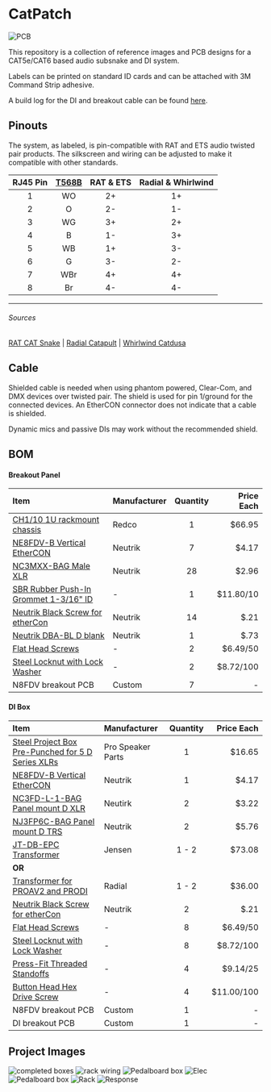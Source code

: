 # CatPatch
![PCB](doc/img/pcb.png)

This repository is a collection of reference images and PCB designs for a CAT5e/CAT6 based audio subsnake and DI system.

Labels can be printed on standard ID cards and can be attached with 3M Command Strip adhesive.

A build log for the DI and breakout cable can be found [here](https://imgur.com/a/OviKR).

## Pinouts
The system, as labeled, is pin-compatible with RAT and ETS audio twisted pair products.  The silkscreen and wiring can be adjusted to make it compatible with other standards.

| RJ45 Pin | [T568B](https://en.wikipedia.org/wiki/TIA/EIA-568#Wiring) | RAT & ETS | Radial & Whirlwind |
|:--------:|:---------------------------------------------------------:|:---------:|:------------------:|
|    1     |                            WO                             |    2+     |         1+         |
|    2     |                             O                             |    2-     |         1-         |
|    3     |                            WG                             |    3+     |         2+         |
|    4     |                             B                             |    1-     |         3+         |
|    5     |                            WB                             |    1+     |         3-         |
|    6     |                             G                             |    3-     |         2-         |
|    7     |                            WBr                            |    4+     |         4+         |
|    8     |                            Br                             |    4-     |         4-         |
---
###### Sources
[RAT CAT Snake](http://www.ratsoundsales.com/mm5/pdf/etherCON_wiring_diagram.pdf) | [Radial Catapult](http://www.radialeng.com/wp-content/uploads/2018/05/Catapult-userguide.pdf) | [Whirlwind Catdusa](http://whirlwindusa.com/media/uploads/catdusa_manual.pdf)

## Cable
Shielded cable is needed when using phantom powered, Clear-Com, and DMX devices over twisted pair.  The shield is used for pin 1/ground for the connected devices. An EtherCON connector does not indicate that a cable is shielded.

Dynamic mics and passive DIs may work without the recommended shield.

## BOM
#### Breakout Panel

| Item                                       | Manufacturer | Quantity | Price Each |
|:-------------------------------------------|:-------------|:--------:|-----------:|
| [CH1/10 1U rackmount chassis][1]           | Redco        |    1     |     $66.95 |
| [NE8FDV-B Vertical EtherCON][2]            | Neutrik      |    7     |      $4.17 |
| [NC3MXX-BAG Male XLR][3]                   | Neutrik      |    28    |      $2.96 |
| [SBR Rubber Push-In Grommet 1-3/16" ID][4] | -            |    1     |  $11.80/10 |
| [Neutrik Black Screw for etherCon][5]      | Neutrik      |    14    |       $.21 |
| [Neutrik DBA-BL D blank][6]                | Neutrik      |    1     |       $.73 |
| [Flat Head Screws][7]                      | -            |    2     |   $6.49/50 |
| [Steel Locknut with Lock Washer][8]        | -            |    2     |  $8.72/100 |
| N8FDV breakout PCB                         | Custom       |    7     |          - |


#### DI Box
| Item                                                    | Manufacturer      | Quantity | Price Each |
|:--------------------------------------------------------|:------------------|:--------:|-----------:|
| [Steel Project Box Pre-Punched for 5 D Series XLRs][11] | Pro Speaker Parts |    1     |     $16.65 |
| [NE8FDV-B Vertical EtherCON][2]                         | Neutrik           |    1     |      $4.17 |
| [NC3FD-L-1-BAG Panel mount D XLR][12]                   | Neutirk           |    2     |      $3.22 |
| [NJ3FP6C-BAG Panel mount D TRS][13]                     | Neutrik           |    2     |      $5.76 |
| [JT-DB-EPC Transformer][14]                             | Jensen            |  1 - 2   |     $73.08 |
| __OR__                                                  |                   |          |            |
| [Transformer for PROAV2 and PRODI][15]                  | Radial            |  1 - 2   |     $36.00 |
| [Neutrik Black Screw for etherCon][5]                   | Neutrik           |    2     |       $.21 |
| [Flat Head Screws][7]                                   | -                 |    8     |   $6.49/50 |
| [Steel Locknut with Lock Washer][8]                     | -                 |    8     |  $8.72/100 |
| [Press-Fit Threaded Standoffs][16]                      | -                 |    4     |   $9.14/25 |
| [Button Head Hex Drive Screw][17]                       | -                 |    4     | $11.00/100 |
| N8FDV breakout PCB                                      | Custom            |    1     |          - |
| DI breakout PCB                                         | Custom            |    1     |          - |

[1]: https://www.redco.com/Redco-CH1-10-10-Deep-1U-Rackmount-Chassis.html
[2]: http://www.fullcompass.com/prod/516653-Neutrik-NE8FDV-B
[3]: https://www.redco.com/Neutrik-NC3MXX-BAG.html
[4]: https://www.mcmaster.com/#9600k119/=1cjo0vf
[5]: http://www.fullcompass.com/prod/199358-Neutrik-E-SCREW1-12B
[6]: http://www.neutrik.com/en/xlr/xlr-chassis-connectors-accessories/dba-bl
[7]: https://www.mcmaster.com/#91698a306/=1cjoepo
[8]: https://www.mcmaster.com/#93825a110/=1cjog5u

[11]: https://www.ebay.com/itm/Steel-Project-Box-4-1-2-x-3-3-4-x-1-5-8-Pre-Punched-for-5-D-Series-XLRs/281422391821?hash=item418614ea0d:g:rqUAAOSwxH1T-7Bo
[12]: https://www.redco.com/Neutrik-NC3FD-L-1-BAG.html
[13]: https://www.redco.com/Neutrik-NJ3FP6C-BAG.html
[14]: http://www.jensen-transformers.com/transformers/direct-box/
[15]: http://www.fullcompass.com/prod/279709-Radial-Engineering-R800-9033-00
[16]: https://www.mcmaster.com/#93090a210/=1cjopy9
[17]: https://www.mcmaster.com/#91255a106/=1cjoqt3





## Project Images
![completed boxes](doc/img/A.jpg)
![rack wiring](doc/img/B.jpg)
![Pedalboard box](doc/img/F.jpg)
![Elec](doc/img/G.jpg)
![Pedalboard box](doc/img/C.jpg)
![Rack](doc/img/H.jpg)
![Response](doc/img/response.png)
